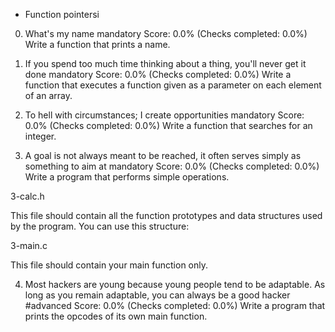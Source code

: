  - Function pointersi

0. What's my name
mandatory
Score: 0.0% (Checks completed: 0.0%)
Write a function that prints a name.

1. If you spend too much time thinking about a thing, you'll never get it done
mandatory
Score: 0.0% (Checks completed: 0.0%)
Write a function that executes a function given as a parameter on each element of an array.

2. To hell with circumstances; I create opportunities
mandatory
Score: 0.0% (Checks completed: 0.0%)
Write a function that searches for an integer.

3. A goal is not always meant to be reached, it often serves simply as something to aim at
mandatory
Score: 0.0% (Checks completed: 0.0%)
Write a program that performs simple operations.

3-calc.h

This file should contain all the function prototypes and data structures used by the program. You can use this structure:

3-main.c

This file should contain your main function only.

4. Most hackers are young because young people tend to be adaptable. As long as you remain adaptable, you can always be a good hacker
#advanced
Score: 0.0% (Checks completed: 0.0%)
Write a program that prints the opcodes of its own main function.


